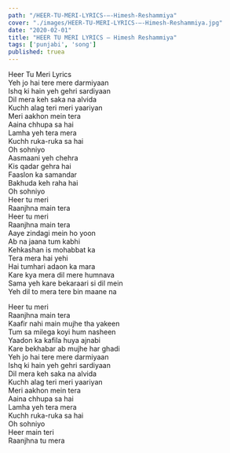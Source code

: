 ```yaml
---
path: "/HEER-TU-MERI-LYRICS-–-Himesh-Reshammiya"
cover: "./images/HEER-TU-MERI-LYRICS-–-Himesh-Reshammiya.jpg"
date: "2020-02-01"
title: "HEER TU MERI LYRICS – Himesh Reshammiya"
tags: ['punjabi', 'song']
published: truea
---
```

  
Heer Tu Meri Lyrics  
Yeh jo hai tere mere darmiyaan  
Ishq ki hain yeh gehri sardiyaan  
Dil mera keh saka na alvida  
Kuchh alag teri meri yaariyan  
Meri aakhon mein tera  
Aaina chhupa sa hai  
Lamha yeh tera mera  
Kuchh ruka-ruka sa hai  
Oh sohniyo  
Aasmaani yeh chehra  
Kis qadar gehra hai  
Faaslon ka samandar  
Bakhuda keh raha hai  
Oh sohniyo  
Heer tu meri  
Raanjhna main tera  
Heer tu meri  
Raanjhna main tera  
Aaye zindagi mein ho yoon  
Ab na jaana tum kabhi  
Kehkashan is mohabbat ka  
Tera mera hai yehi  
Hai tumhari adaon ka mara  
Kare kya mera dil mere humnava  
Sama yeh kare bekaraari si dil mein  
Yeh dil to mera tere bin maane na  
  
  
  
  
  
  
Heer tu meri  
Raanjhna main tera  
Kaafir nahi main mujhe tha yakeen  
Tum sa milega koyi hum nasheen  
Yaadon ka kafila huya ajnabi  
Kare bekhabar ab mujhe har ghadi  
Yeh jo hai tere mere darmiyaan  
Ishq ki hain yeh gehri sardiyaan  
Dil mera keh saka na alvida  
Kuchh alag teri meri yaariyan  
Meri aakhon mein tera  
Aaina chhupa sa hai  
Lamha yeh tera mera  
Kuchh ruka-ruka sa hai  
Oh sohniyo  
Heer main teri  
Raanjhna tu mera  

